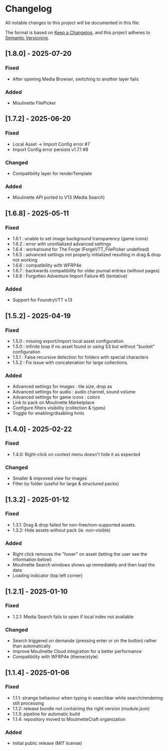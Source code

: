 # Changelog
All notable changes to this project will be documented in this file.

The format is based on [Keep a Changelog](https://keepachangelog.com/en/1.0.0/),
and this project adheres to [Semantic Versioning](https://semver.org/spec/v2.0.0.html).

## [1.8.0] - 2025-07-20
### Fixed
- After opening Media Browser, switching to another layer fails
### Added
- Moulinette FilePicker

## [1.7.2] - 2025-06-20
### Fixed
- Local Asset -> Import Config error #7
- Import Config error persists v1.7.1 #8
### Changed
- Compatibility layer for renderTemplate
### Added
- Moulinette API ported to V13 (Media Search)

## [1.6.8] - 2025-05-11
### Fixed
- 1.6.1 : unable to set image background transparency (game icons)
- 1.6.2 : error with uninitialized advanced settings
- 1.6.4 : workaround for The Forge (ForgeVTT_FilePicker undefined)
- 1.6.5 : advanced settings not properly initialized resulting in drag & drop not working
- 1.6.6 : compatibility with WFRP4e
- 1.6.7 : backwards compatibility for older journal entries (without pages)
- 1.6.8 : Forgotten Adventure Import Failure #5 (tentative)
### Added
- Support for FoundryVTT v.13

## [1.5.2] - 2025-04-19
### Fixed
- 1.5.0 : missing export/import local asset configuration
- 1.5.0 : infinite loop if no asset found or using S3 but without "bucket" configuration
- 1.5.1 : False recursive detection for folders with special characters
- 1.5.2 : Fix issue with concatenation for large collections.

### Added
- Advanced settings for images : tile size, drop as
- Advanced settings for audio : audio channel, sound volume
- Advanced settings for game icons : colors
- Link to pack on Moulinette Marketplace
- Configure filters visibility (collection & types)
- Toggle for enabling/disabling hints

## [1.4.0] - 2025-02-22
### Fixed
- 1.4.0: Right-click on context menu doesn't hide it as expected
### Changed
- Smaller & improved view for images
- Filter by folder (useful for large & structured packs)

## [1.3.2] - 2025-01-12
### Fixed
- 1.3.1: Drag & drop failed for non-free/non-supported assets.
- 1.3.2: Hide assets without pack (ie. non-visible)
### Added
- Right click removes the "hover" on asset (letting the user see the information below)
- Moulinette Search windows shows up immediately and then load the data
- Loading indicator (top left corner)

## [1.2.1] - 2025-01-10
### Fixed
- 1.2.1: Media Search fails to open if local index not available
### Changed
- Search triggered on demande (pressing enter or on the button) rather than automatically
- Improve Moulinette Cloud integration for a better performance
- Compatibility with WFRP4e (theme/style)

## [1.1.4] - 2025-01-06
### Fixed
- 1.1.1: strange behaviour when typing in searchbar while search/rendering still processing
- 1.1.2: release bundle not containing the right version (module.json)
- 1.1.3: pipeline for automatic build
- 1.1.4: repository moved to MoulinetteCraft organization
### Added
- Initial public release (MIT license)
